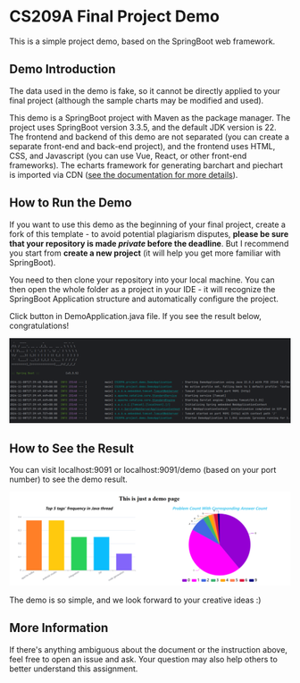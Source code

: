 
# CS209A Final Project Demo

This is a simple project demo, based on the SpringBoot web framework.

## Demo Introduction

The data used in the demo is fake, so it cannot be directly applied to your final project (although the sample charts may be modified and used).

This demo is a SpringBoot project with Maven as the package manager. The project uses SpringBoot version 3.3.5, and the default JDK version is 22. The frontend and backend of this demo are not separated (you can create a separate front-end and back-end project), and the frontend uses HTML, CSS, and Javascript (you can use Vue, React, or other front-end frameworks). The echarts framework for generating barchart and piechart is imported via CDN ([see the documentation for more details](https://echarts.apache.org/en/index.html)).

## How to Run the Demo

If you want to use this demo as the beginning of your final project, create a fork of this template - to avoid potential plagiarism disputes, **please be sure that your repository is made _private_ before the deadline**. But I recommend you start from **create a new project** (it will help you get more familiar with SpringBoot).

You need to then clone your repository into your local machine. You can then open the whole folder as a project in your IDE - it will recognize the SpringBoot Application structure and automatically configure the project.

Click button in DemoApplication.java file. If you see the result below, congratulations!

![img.png](figure/img.png)

## How to See the Result

You can visit localhost:9091 or localhost:9091/demo (based on your port number) to see the demo result.

![img_1.png](figure/img_1.png)

The demo is so simple, and we look forward to your creative ideas :)

## More Information

If there's anything ambiguous about the document or the instruction above, feel free to open an issue and ask. Your question may also help others to better understand this assignment.

